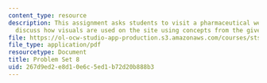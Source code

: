 ```yaml
---
content_type: resource
description: This assignment asks students to visit a pharmaceutical website and to
  discuss how visuals are used on the site using concepts from the given readings.
file: https://ol-ocw-studio-app-production.s3.amazonaws.com/courses/sts-067-scientific-visualization-across-disciplines-a-critical-introduction-spring-2005/267d9ed2e8d10e6c5ed1b72d20b888b3_pset8.pdf
file_type: application/pdf
resourcetype: Document
title: Problem Set 8
uid: 267d9ed2-e8d1-0e6c-5ed1-b72d20b888b3
---
```

